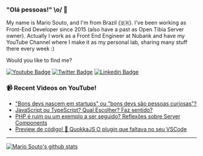 ### "Olá pessoas!" \o/ 👋

My name is Mario Souto, and I'm from Brazil (🇧🇷). I've been working as Front-End Developer since 2015 (also have a past as Open Tibia Server owner). Actually I work as a Front End Engineer at Nubank and have my YouTube Channel where I make it as my personal lab, sharing many stuff there every week :)

Would you like to find me?

[![Youtube Badge](https://img.shields.io/badge/-Youtube-FF0000?style=flat-square&labelColor=FF0000&logo=youtube&logoColor=white&link=https://youtube.com/c/DevSoutinho)](https://youtube.com/c/DevSoutinho)
[![Twitter Badge](https://img.shields.io/badge/-Twitter-1ca0f1?style=flat-square&labelColor=1ca0f1&logo=twitter&logoColor=white&link=https://twitter.com/omariosouto)](https://twitter.com/omariosouto)
[![Linkedin Badge](https://img.shields.io/badge/-LinkedIn-blue?style=flat-square&logo=Linkedin&logoColor=white&link=https://www.linkedin.com/in/omariosouto)](https://www.linkedin.com/in/omariosouto)

### 📹 Recent Videos on YouTube!

<!-- YOUTUBE:START -->
- [&quot;Bons devs nascem em startups&quot; ou &quot;bons devs são pessoas curiosas&quot;?](https://www.youtube.com/watch?v=BqQlBevWInw)
- [JavaScript ou TypeScript? Qual Escolher? Faz sentido?](https://www.youtube.com/watch?v=FL1N4AP_uQ4)
- [PHP é ruim ou um exemplo a ser seguido? Reflexões sobre Server Components](https://www.youtube.com/watch?v=0xs_pwxmEVk)
- [Preview de código! 🤯 QuokkaJS O plugin que faltava no seu VSCode](https://www.youtube.com/watch?v=mSg1FIVvzwk)
<!-- YOUTUBE:END -->

____


[![Mario Souto's github stats](https://github-readme-stats.vercel.app/api?username=omariosouto&theme=dark&show_icons=true&count_private=true)](https://github.com/omariosouto)
